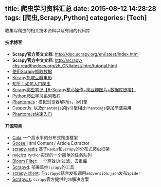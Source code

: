 title: 爬虫学习资料汇总
date: 2015-08-12 14:28:28
tags: [爬虫,Scrapy,Python]
categories: [Tech]
---
收集写爬虫的相关技术资料以及有用的代码库

#### 技术博客
* **Scrapy官方英文文档**: http://doc.scrapy.org/en/latest/index.html
* **Scrapy官方中文文档**: http://scrapy-chs.readthedocs.org/zh_CN/latest/intro/tutorial.html
* [使用Scrapy抓取数据](http://www.tuicool.com/articles/ZbEFnya)
* [Scrapy抓取豆瓣电影](http://www.ituring.com.cn/article/114408#)
* [知乎：如何入门爬虫](http://www.zhihu.com/question/20899988)
* [Scrapy爬虫笔记【8-Scrapy核心操作+爬豆瓣图片+数据库链接】](http://www.tuicool.com/articles/7JVvaa)
* [Python爬虫学习系列教程](http://cuiqingcai.com/1052.html)
* [PhantomJs](http://phantomjs.org/) : 模拟浏览器解析js，js引擎
* [CasperJs](http://casperjs.org/): 以及`phantomjs`的js引擎相比`Phantomjs`更加简洁易用
* [PhantomJs快速入门](http://www.tuicool.com/articles/beeMNj/)

#### 开源项目
* [Cola](https://github.com/chineking/cola) 一个高水平的分布式爬虫框架
* [Goose ](https://github.com/grangier/python-goose) Html Content / Article Extractor
* [scrapy-redis](https://github.com/darkrho/scrapy-redis) 基于`Redis`和`Scrapy`的分布式爬虫框架
* [nvie/rq](https://github.com/nvie/rq) `Python`实现的一个简单的任务队列
* [Bloom Filter](http://billmill.org/bloomfilter-tutorial/): 一个高效Url过滤，去重库
* [Scrapyd](https://github.com/scrapy/scrapyd): 部署监控`scrapy`的工具
* [scrapy-client](https://github.com/scrapy/scrapyd-client): 与`Scrapyd`结合发布调用`addversion.json`发布`Spider`
* [ScrapyJs](https://github.com/scrapinghub/scrapyjs): `scrapy`官方提供的`JS`解决方案


<!--more-->